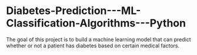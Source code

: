 # Diabetes-Prediction---ML-Classification-Algorithms---Python
The goal of this project is to build a machine learning model that can predict whether or not a patient has diabetes based on certain medical factors.
